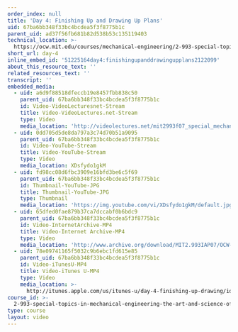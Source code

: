 ```yaml
---
order_index: null
title: 'Day 4: Finishing Up and Drawing Up Plans'
uid: 67ba6bb348f33bc4bcdea5f3f8775b1c
parent_uid: ad37f56fb681b82d538b53c135119403
technical_location: >-
  https://ocw.mit.edu/courses/mechanical-engineering/2-993-special-topics-in-mechanical-engineering-the-art-and-science-of-boat-design-january-iap-2007/video-lectures/day-4
short_url: day-4
inline_embed_id: '51225164day4:finishingupanddrawingupplans2122099'
about_this_resource_text: ''
related_resources_text: ''
transcript: ''
embedded_media:
  - uid: a6d9f88518dfeccb19e8457fbb838c50
    parent_uid: 67ba6bb348f33bc4bcdea5f3f8775b1c
    id: Video-VideoLecturesnet-Stream
    title: Video-VideoLectures.net-Stream
    type: Video
    media_location: 'http://videolectures.net/mit2993f07_special_mechanical_engineering/'
  - uid: 0dd705d5de8da797a3c74d70b51a9095
    parent_uid: 67ba6bb348f33bc4bcdea5f3f8775b1c
    id: Video-YouTube-Stream
    title: Video-YouTube-Stream
    type: Video
    media_location: XDsfydo1gkM
  - uid: fd98cc08d6fbc3909e16bfd3be6c5f69
    parent_uid: 67ba6bb348f33bc4bcdea5f3f8775b1c
    id: Thumbnail-YouTube-JPG
    title: Thumbnail-YouTube-JPG
    type: Thumbnail
    media_location: 'https://img.youtube.com/vi/XDsfydo1gkM/default.jpg'
  - uid: 65dfed0fae879b37ca7dccabf0b6bdc9
    parent_uid: 67ba6bb348f33bc4bcdea5f3f8775b1c
    id: Video-InternetArchive-MP4
    title: Video-Internet Archive-MP4
    type: Video
    media_location: 'http://www.archive.org/download/MIT2.993IAP07/OCW-2.993-25Jan2007_300k.mp4'
  - uid: 78e09741165f5032c9b6ebc1fd615e85
    parent_uid: 67ba6bb348f33bc4bcdea5f3f8775b1c
    id: Video-iTunesU-MP4
    title: Video-iTunes U-MP4
    type: Video
    media_location: >-
      http://itunes.apple.com/us/itunes-u/day-4-finishing-up-drawing/id479245683?i=105023100
course_id: >-
  2-993-special-topics-in-mechanical-engineering-the-art-and-science-of-boat-design-january-iap-2007
type: course
layout: video
---
```

